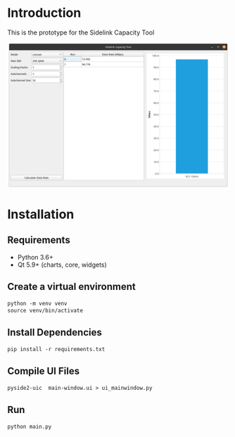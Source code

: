 # Introduction

This is the prototype for the Sidelink Capacity Tool

![Application Screenshot](preview-screenshot.png)

# Installation

## Requirements

* Python 3.6+
* Qt 5.9+ (charts, core, widgets)

## Create a virtual environment

```shell
python -m venv venv
source venv/bin/activate
```

## Install Dependencies

```shell
pip install -r requirements.txt
```

## Compile UI Files

```shell
pyside2-uic  main-window.ui > ui_mainwindow.py
```

## Run

```shell
python main.py
```
